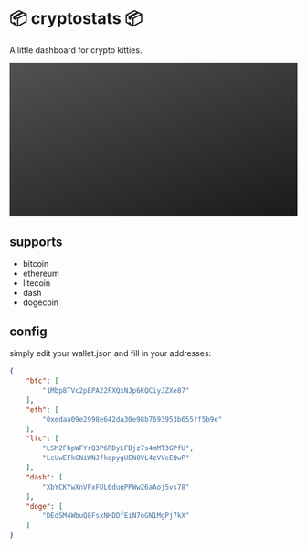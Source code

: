 # 📦 cryptostats 📦

A little dashboard for crypto kitties.

![](https://github.com/vielhuber/cryptostats/raw/master/_img/intro.gif)

## supports

* bitcoin
* ethereum
* litecoin
* dash
* dogecoin

## config

simply edit your wallet.json and fill in your addresses:
```json
{
    "btc": [
        "1Mbp8TVc2pEPA22FXQxNJp6KQCiyJZXe87"
    ],
    "eth": [
        "0xedaa09e2998e642da30e98b7693953b655ff5b9e"
    ],
    "ltc": [
        "LSM2FbpWFYrQ3P6RDyLFBjz7s4mMT3GPfU",
        "LcUwEFkGNiWNJfkqpygUEN8VL4zVVeEQwP"
    ],
    "dash": [
        "XbYCKYwXnVFxFUL6duqPPWw26aAoj5vs78"
    ],
    "doge": [
        "DEdSM4WbuQ8FsxNHDDfEiN7oGN1MgPj7kX"
    ]
}
```